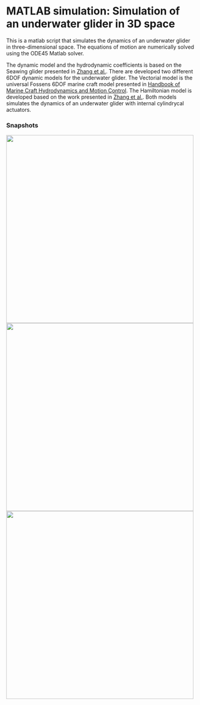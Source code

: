 # MATLAB simulation:  Simulation of an underwater glider in 3D space

This is a matlab script that simulates the dynamics of an underwater glider in three-dimensional space. The equations of motion are numerically solved using the ODE45 Matlab solver.

 The dynamic model and the hydrodynamic coefficients is based on the Seawing glider presented in [Zhang et al.](https://www.researchgate.net/publication/256817942_Spiraling_motion_of_underwater_gliders_Modeling_analysis_and_experimental_results). There are developed two different 6DOF dynamic models for the underwater glider. The Vectorial model is the universal Fossens 6DOF marine craft model presented in  [Handbook of Marine Craft Hydrodynamics and Motion Control](https://onlinelibrary.wiley.com/doi/book/10.1002/9781119994138). The Hamiltonian model is developed based on the work presented in  [Zhang et al.](https://www.researchgate.net/publication/256817942_Spiraling_motion_of_underwater_gliders_Modeling_analysis_and_experimental_results). Both models simulates the dynamics of an underwater glider with internal cylindrycal actuators. 
 
### Snapshots

<img src="https://user-images.githubusercontent.com/59923925/106399047-b691d200-6416-11eb-9be3-2dc0fb4da615.png" width="500" height="500">



<img src="https://user-images.githubusercontent.com/59923925/106398998-72063680-6416-11eb-88f0-e0137d4383e7.png" width="500" height="500">

<img src="https://user-images.githubusercontent.com/59923925/106399052-b98cc280-6416-11eb-8fc5-5a6aac4ebf39.png" width="500" height="500">


